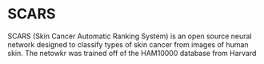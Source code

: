 # SCARS

SCARS (Skin Cancer Automatic Ranking System) is an open source neural network designed to classify types of skin cancer from images of human skin. The netowkr was trained off of the HAM10000 database from Harvard